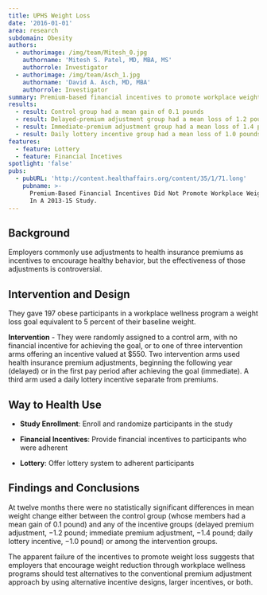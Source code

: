 ```yaml
---
title: UPHS Weight Loss
date: '2016-01-01'
area: research
subdomain: Obesity
authors:
  - authorimage: /img/team/Mitesh_0.jpg
    authorname: 'Mitesh S. Patel, MD, MBA, MS'
    authorrole: Investigator
  - authorimage: /img/team/Asch_1.jpg
    authorname: 'David A. Asch, MD, MBA'
    authorrole: Investigator
summary: Premium-based financial incentives to promote workplace weight loss
results:
  - result: Control group had a mean gain of 0.1 pounds
  - result: Delayed-premium adjustment group had a mean loss of 1.2 pounds
  - result: Immediate-premium adjustment group had a mean loss of 1.4 pounds
  - result: Daily lottery incentive group had a mean loss of 1.0 pounds
features:
  - feature: Lottery
  - feature: Financial Incetives
spotlight: 'false'
pubs:
  - pubURL: 'http://content.healthaffairs.org/content/35/1/71.long'
    pubname: >-
      Premium-Based Financial Incentives Did Not Promote Workplace Weight Loss
      In A 2013-15 Study.
---
```

## Background

Employers commonly use adjustments to health insurance premiums as incentives to encourage healthy behavior, but the effectiveness of those adjustments is controversial. 

## Intervention and Design

They gave 197 obese participants in a workplace wellness program a weight loss goal equivalent to 5 percent of their baseline weight. 

**Intervention** - They were randomly assigned to a control arm, with no financial incentive for achieving the goal, or to one of three intervention arms offering an incentive valued at $550. Two intervention arms used health insurance premium adjustments, beginning the following year (delayed) or in the first pay period after achieving the goal (immediate). A third arm used a daily lottery incentive separate from premiums. 

## Way to Health Use

- **Study Enrollment**: Enroll and randomize participants in the study

- **Financial Incentives**: Provide financial incentives to participants who were adherent

- **Lottery**: Offer lottery system to adherent participants

## Findings and Conclusions

At twelve months there were no statistically significant differences in mean weight change either between the control group (whose members had a mean gain of 0.1 pound) and any of the incentive groups (delayed premium adjustment, −1.2 pound; immediate premium adjustment, −1.4 pound; daily lottery incentive, −1.0 pound) or among the intervention groups. 

The apparent failure of the incentives to promote weight loss suggests that employers that encourage weight reduction through workplace wellness programs should test alternatives to the conventional premium adjustment approach by using alternative incentive designs, larger incentives, or both.
